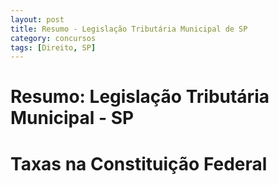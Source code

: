 ```yaml
---
layout: post
title: Resumo - Legislação Tributária Municipal de SP
category: concursos
tags: [Direito, SP]
---
```



Resumo: Legislação Tributária Municipal - SP
============================================


# Taxas na Constituição Federal


